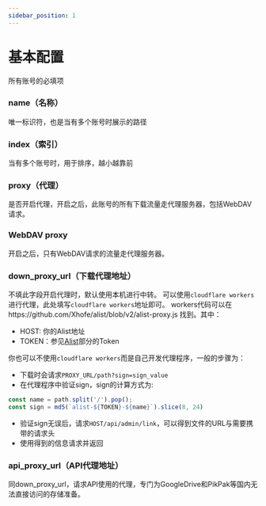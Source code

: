 ```yaml
---
sidebar_position: 1
---
```


# 基本配置
所有账号的必填项
### name（名称）
唯一标识符，也是当有多个账号时展示的路径
### index（索引）
当有多个账号时，用于排序，越小越靠前
### proxy（代理）
是否开启代理，开启之后，此账号的所有下载流量走代理服务器，包括WebDAV请求。

### WebDAV proxy

开启之后，只有WebDAV请求的流量走代理服务器。

### down_proxy_url（下载代理地址）
不填此字段开启代理时，默认使用本机进行中转。
可以使用`cloudflare workers`进行代理，此处填写`cloudflare workers`地址即可。
workers代码可以在https://github.com/Xhofe/alist/blob/v2/alist-proxy.js 找到。其中：

- HOST: 你的Alist地址
- TOKEN：参见[Alist](./alist.md#token)部分的Token

你也可以不使用`cloudflare workers`而是自己开发代理程序，一般的步骤为：
- 下载时会请求`PROXY_URL/path?sign=sign_value`
- 在代理程序中验证sign，sign的计算方式为:
```js
const name = path.split('/').pop();
const sign = md5(`alist-${TOKEN}-${name}`).slice(8, 24)
```
- 验证sign无误后，请求`HOST/api/admin/link`，可以得到文件的URL与需要携带的请求头
- 使用得到的信息请求并返回

### api_proxy_url（API代理地址）

同down_proxy_url，请求API使用的代理，专门为GoogleDrive和PikPak等国内无法直接访问的存储准备。